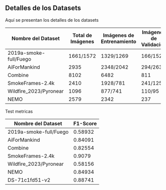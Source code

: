 ## Detalles de los Datasets

Aquí se presentan los detalles de los datasets

| Nombre del Dataset        | Total de Imágenes | Imágenes de Entrenamiento | Imágenes de Validación | Imágenes de Prueba |
|---------------------------|-------------------|---------------------------|------------------------|--------------------|
| 2019a-smoke-full/Fuego    | 1661/1572         | 1329/1269                 | 166/152                | 166/151            |
| AiForMankind              | 2935              | 2348/2042                 | 294/263                | 293/279            |
| Combine                   | 8102              | 6482                      | 811                    | 809                |
| SmokeFrames-2.4k          | 2410              | 1928/781                  | 241/125                | 241/70             |
| Wildfire_2023/Pyronear    | 1096              | 877/741                   | 110/95                 | 109/88             |
| NEMO                      | 2579              | 2342                      | 237                    |                    |

Test metricas

| Nombre del Dataset        | F1-Score    |
|---------------------------|-------------|
| 2019a-smoke-full/Fuego    | 0.58932     |
| AiForMankind              | 0.84091     |
| Combine                   | 0.82554     |
| SmokeFrames-2.4k          | 0.9079      |
| Wildfire_2023/Pyronear    | 0.58156     |
| NEMO                      | 0.84934     |
| DS-71c1fd51-v2            | 0.88741     |



